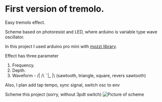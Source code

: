 # First version of tremolo.
Easy tremolo effect.

Scheme based on photoresist and LED, where arduino is variable type wave oscillator.

In this project I used arduino pro mini with [mozzi library](https://sensorium.github.io/Mozzi/).

Effect has three parameter
1. Frequency.
2. Depth.
3. Waveform - /| /\ ¯|_ |\ (sawtooth, triangle, square, revers sawtooth)

Also, I plan add tap tempo, sync signal, switch osc to env

Scheme this project (sorry, without 3pdt switch)
![Picture of scheme](https://psv4.userapi.com/c536436/u207131172/docs/d43/749456ea5919/tremolo_skhema.png?extra=ZyHp4xzQc0x_N0nXReYJDTeR-U5PbH2Vm2Q-u0uukKDSnsntDPQrh7b58kYvWtxw_ydqj7k3g9h-RtTrR9bpm2GL9PEjWLn1JCM4W8_Do1kPSSlLlFO17-VF9mFLZTa4infWPkEVBAwzHregWJsWgUlqzw&dl=1)

